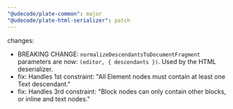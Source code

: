 ```yaml
---
"@udecode/plate-common": major
"@udecode/plate-html-serializer": patch
---
```


changes:
- BREAKING CHANGE: `normalizeDescendantsToDocumentFragment` parameters are now: `(editor, { descendants })`. Used by the HTML deserializer.
- fix: Handles 1st constraint: "All Element nodes must contain at least one Text descendant."
- fix: Handles 3rd constraint: "Block nodes can only contain other blocks, or inline and text nodes."
